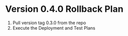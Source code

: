 # Version 0.4.0 Rollback Plan
1. Pull version tag 0.3.0 from the repo
1. Execute the Deployment and Test Plans
